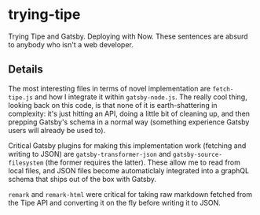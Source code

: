 # trying-tipe

Trying Tipe and Gatsby. Deploying with Now. These sentences are absurd to anybody who isn't a web developer.

## Details

The most interesting files in terms of novel implementation are `fetch-tipe.js` and how I integrate it within `gatsby-node.js`. The really cool thing, looking back on this code, is that none of it is earth-shattering in complexity: it's just hitting an API, doing a little bit of cleaning up, and then prepping Gatsby's schema in a normal way (something experience Gatsby users will already be used to).

Critical Gatsby plugins for making this implementation work (fetching and writing to JSON) are `gatsby-transformer-json` and `gatsby-source-filesystem` (the former requires the latter). These allow me to read from local files, and JSON files become automaticlaly integrated into a graphQL schema that ships out of the box with Gatsby.

`remark` and `remark-html` were critical for taking raw markdown fetched from the Tipe API and converting it on the fly before writing it to JSON.
